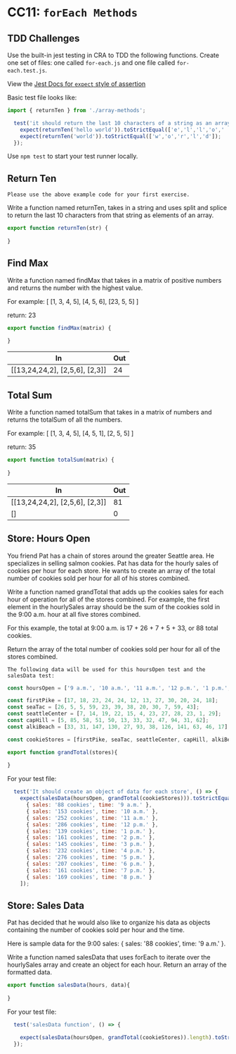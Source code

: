 CC11: `forEach Methods`
===

## TDD Challenges

Use the built-in jest testing in CRA to TDD the following functions. Create one set of files: one called `for-each.js` and one file called `for-each.test.js`. 

View the [Jest Docs for `expect` style of assertion](https://jestjs.io/docs/using-matchers)


Basic test file looks like:

```js
import { returnTen } from './array-methods';

  test('it should return the last 10 characters of a string as an array', () => {
    expect(returnTen('hello world')).toStrictEqual(['e','l','l','o',' ','w','o','r','l','d']);
    expect(returnTen('world')).toStrictEqual(['w','o','r','l','d']);
  });

```
Use `npm test` to start your test runner locally.


## Return Ten

`Please use the above example code for your first exercise.`

Write a function named returnTen, takes in a string and uses split and splice to return the last 10 characters from that string as elements of an array.

```js
export function returnTen(str) {
    
}
```

## Find Max

Write a function named findMax that takes in a matrix of positive numbers and returns the number with the highest value.

For example:
[
  [1, 3, 4, 5],
  [4, 5, 6],
  [23, 5, 5]
]

return: 23

```js
export function findMax(matrix) {
    
}
```

In | Out
---|---
[[13,24,24,2], [2,5,6], [2,3]] | 24

## Total Sum

Write a function named totalSum that takes in a matrix of numbers and returns the totalSum of all the numbers.

For example:
[
  [1, 3, 4, 5],
  [4, 5, 1],
  [2, 5, 5]
]

return: 35

```js
export function totalSum(matrix) {
    
}
```

In | Out
---|---
[[13,24,24,2], [2,5,6], [2,3]] | 81
[] | 0


## Store: Hours Open

You friend Pat has a chain of stores around the greater Seattle area. He specializes in selling salmon cookies. Pat has data for the hourly sales of cookies per hour for each store. He wants to create an array of the total number of cookies sold per hour for all of his stores combined.

Write a function named grandTotal that adds up the cookies sales for each hour of operation for all of the stores combined. For example, the first element in the hourlySales array should be the sum of the cookies sold in the 9:00 a.m. hour at all five stores combined.

For this example, the total at 9:00 a.m. is 17 + 26 + 7 + 5 + 33, or 88 total cookies.

Return the array of the total number of cookies sold per hour for all of the stores combined.


`The following data will be used for this hoursOpen test and the salesData test:`
```js
const hoursOpen = ['9 a.m.', '10 a.m.', '11 a.m.', '12 p.m.', '1 p.m.', '2 p.m.', '3 p.m.', '4 p.m.', '5 p.m.', '6 p.m.', '7 p.m.', '8 p.m.'];

const firstPike = [17, 18, 23, 24, 24, 12, 13, 27, 30, 20, 24, 18];
const seaTac = [26, 5, 5, 59, 23, 39, 38, 20, 30, 7, 59, 43];
const seattleCenter = [7, 14, 19, 22, 15, 4, 23, 27, 28, 23, 1, 29];
const capHill = [5, 85, 58, 51, 50, 13, 33, 32, 47, 94, 31, 62];
const alkiBeach = [33, 31, 147, 130, 27, 93, 38, 126, 141, 63, 46, 17];

const cookieStores = [firstPike, seaTac, seattleCenter, capHill, alkiBeach];

export function grandTotal(stores){
  
}
```

For your test file:

```js
  test('It should create an object of data for each store', () => {
    expect(salesData(hoursOpen, grandTotal(cookieStores))).toStrictEqual([
      { sales: '88 cookies', time: '9 a.m.' },
      { sales: '153 cookies', time: '10 a.m.' },
      { sales: '252 cookies', time: '11 a.m.' },
      { sales: '286 cookies', time: '12 p.m.' },
      { sales: '139 cookies', time: '1 p.m.' },
      { sales: '161 cookies', time: '2 p.m.' },
      { sales: '145 cookies', time: '3 p.m.' },
      { sales: '232 cookies', time: '4 p.m.' },
      { sales: '276 cookies', time: '5 p.m.' },
      { sales: '207 cookies', time: '6 p.m.' },
      { sales: '161 cookies', time: '7 p.m.' },
      { sales: '169 cookies', time: '8 p.m.' }
    ]);
```

## Store: Sales Data

Pat has decided that he would also like to organize his data as objects containing the number of cookies sold per hour and the time.

Here is sample data for the 9:00 sales: { sales: '88 cookies', time: '9 a.m.' }.

Write a function named salesData that uses forEach to iterate over the hourlySales array and create an object for each hour. Return an array of the formatted data.

```js
export function salesData(hours, data){
  
}
```

For your test file:

```js
  test('salesData function', () => {

    expect(salesData(hoursOpen, grandTotal(cookieStores)).length).toStrictEqual(hoursOpen.length);
  });
```